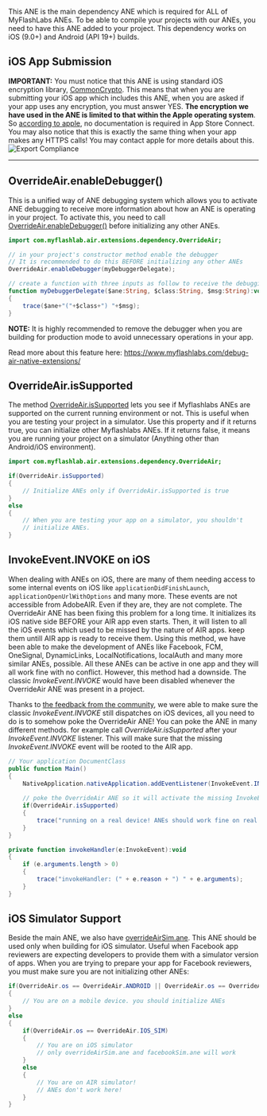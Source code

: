 This ANE is the main dependency ANE which is required for ALL of MyFlashLabs ANEs. To be able to compile your projects with our ANEs, you need to have this ANE added to your project. This dependency works on iOS (9.0+) and Android (API 19+) builds.

## iOS App Submission ## 
**IMPORTANT:** You must notice that this ANE is using standard iOS encryption library, [CommonCrypto](https://developer.apple.com/library/archive/samplecode/CryptoCompatibility/Listings/Operations_QCCAESPadBigCryptor_m.html#//apple_ref/doc/uid/DTS40013654-Operations_QCCAESPadBigCryptor_m-DontLinkElementID_6). This means that when you are submitting your iOS app which includes this ANE, when you are asked if your app uses any encryption, you must answer YES. **The encryption we have used in the ANE is limited to that within the Apple operating system**. So [according to apple](https://help.apple.com/app-store-connect/#/devc3f64248f), no documentation is required in App Store Connect. You may also notice that this is exactly the same thing when your app makes any HTTPS calls! You may contact apple for more details about this.
![Export Compliance](https://myflashlab.github.io/resources/ExportCompliance.jpg)

---------------

## OverrideAir.enableDebugger() ##
This is a unified way of ANE debugging system which allows you to activate ANE debugging to receive more information about how an ANE is operating in your project. To activate this, you need to call [OverrideAir.enableDebugger()](https://myflashlab.github.io/asdoc/com/myflashlab/air/extensions/dependency/OverrideAir.html#enableDebugger()) before initializing any other ANEs.

```actionscript
import com.myflashlab.air.extensions.dependency.OverrideAir;

// in your project's constructor method enable the debugger
// It is recommended to do this BEFORE initializing any other ANEs
OverrideAir.enableDebugger(myDebuggerDelegate);

// create a function with three inputs as follow to receive the debugging information
function myDebuggerDelegate($ane:String, $class:String, $msg:String):void
{
	trace($ane+"("+$class+") "+$msg);
}
```

**NOTE:** It is highly recommended to remove the debugger when you are building for production mode to avoid unnecessary operations in your app.

Read more about this feature here: https://www.myflashlabs.com/debug-air-native-extensions/

## OverrideAir.isSupported ##
The method [OverrideAir.isSupported](https://myflashlab.github.io/asdoc/com/myflashlab/air/extensions/dependency/OverrideAir.html#isSupported) lets you see if Myflashlabs ANEs are supported on the current running environment or not. This is useful when you are testing your project in a simulator. Use this property and if it returns true, you can initialize other Myflashlabs ANEs. If it returns false, it means you are running your project on a simulator (Anything other than Android/iOS environment).

```actionscript
import com.myflashlab.air.extensions.dependency.OverrideAir;

if(OverrideAir.isSupported)
{
	// Initialize ANEs only if OverrideAir.isSupported is true
}
else
{
	// When you are testing your app on a simulator, you shouldn't
	// initialize ANEs.
}
```

## InvokeEvent.INVOKE on iOS ##
When dealing with ANEs on iOS, there are many of them needing access to some internal events on iOS like ```applicationDidFinishLaunch```, ```applicationOpenUrlWithOptions``` and many more. These events are not accessible from AdobeAIR. Even if they are, they are not complete. The OverrideAir ANE has been fixing this problem for a long time. It initializes its iOS native side BEFORE your AIR app even starts. Then, it will listen to all the iOS events which used to be missed by the nature of AIR apps. keep them untill AIR app is ready to receive them. Using this method, we have been able to make the development of ANEs like Facebook, FCM, OneSignal, DynamicLinks, LocalNotifications, localAuth and many more similar ANEs, possible. All these ANEs can be active in one app and they will all work fine with no conflict. However, this method had a downside. The classic *InvokeEvent.INVOKE* would have been disabled whenever the OverrideAir ANE was present in a project.

Thanks to [the feedback from the community](https://github.com/myflashlab/common-dependencies-ANE/issues/19), we were able to make sure the classic *InvokeEvent.INVOKE* still dispatches on iOS devices, all you need to do is to somehow poke the OverrideAir ANE! You can poke the ANE in many different methods. for example call *OverrideAir.isSupported* after your *InvokeEvent.INVOKE* listener. This will make sure that the missing *InvokeEvent.INVOKE* event will be rooted to the AIR app.

```actionscript
// Your application DocumentClass
public function Main()
{
	NativeApplication.nativeApplication.addEventListener(InvokeEvent.INVOKE, invokeHandler);
	
	// poke the OverrideAir ANE so it will activate the missing InvokeEvent in iOS
	if(OverrideAir.isSupported)
	{
		trace("running on a real device! ANEs should work fine on real devices");
	}
}

private function invokeHandler(e:InvokeEvent):void
{
	if (e.arguments.length > 0)
	{
		trace("invokeHandler: (" + e.reason + ") " + e.arguments);
	}
}
```

## iOS Simulator Support ##
Beside the main ANE, we also have [overrideAirSim.ane](https://github.com/myflashlab/common-dependencies-ANE/blob/master/overridAir/overrideAirSim.ane). This ANE should be used only when building for iOS simulator. Useful when Facebook app reviewers are expecting developers to provide them with a simulator version of apps. When you are trying to prepare your app for Facebook reviewers, you must make sure you are not initializing other ANEs:

```actionscript
if(OverrideAir.os == OverrideAir.ANDROID || OverrideAir.os == OverrideAir.IOS)
{
	// You are on a mobile device. you should initialize ANEs
}
else
{
	if(OverrideAir.os == OverrideAir.IOS_SIM)
	{
		// You are on iOS simulator
		// only overrideAirSim.ane and facebookSim.ane will work
	}
	else
	{
		// You are on AIR simulator!
		// ANEs don't work here!
	}
}
```